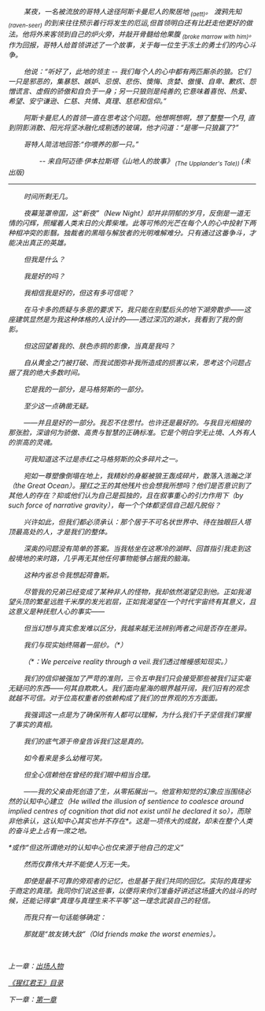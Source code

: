 <i>

        某夜，一名被流放的哥特人途径阿斯卡曼尼人的聚居地<sub> (aett)</sub>。 渡鸦先知 <sub>(raven-seer)</sub> 的到来往往预示着行将发生的厄运,但首领明白还有比赶走他更好的做法。他将外来客领到自己的炉火旁，并敲开骨髓给他果腹 <sub>(broke marrow with him)</sub>。作为回报，哥特人给首领讲述了一个故事，关于每一位生于冻土的勇士们的内心斗争。

        他说：“听好了，此地的领主 -- 我们每个人的心中都有两匹厮杀的狼。它们一只是邪恶的，集暴怒、嫉妒、忌恨、悲伤、懊悔、贪婪、傲慢、自卑、歉疚、怨憎谎言、虚假的骄傲和自负于一身；另一只狼则是纯善的,它意味着喜悦、热爱、希望、安宁谦逊、仁慈、共情、真理、慈悲和信仰。”

        阿斯卡曼尼人的首领一直在思考这个问题。他想啊想啊，想了整整一个月, 直到阴影消散、阳光将坚冰融化成剔透的玻璃，他才问道：“是哪一只狼赢了?”

        哥特人简洁地回答:“你喂养的那一只。”

                -- 来自阿迈德·伊本拉斯塔《山地人的故事》<sub> (The Upplander's Tale)) </sub>(未出版)

<i/>

---

<i>

        时间所剩无几。

        夜幕笼罩帝国，这“新夜”（New Night）却并非阴郁的岁月，反倒是一道无情的闪辉，照耀着人类末日的火葬柴堆。此等可怖的光芒在每个人的心中投射下两种相冲突的影翳。独裁者的黑暗与解放者的光明难解难分。只有通过这番争斗，才能决出真正的英雄。

        但我是什么？

        我是好的吗？

        我相信我是好的，但这有多可信呢？

        在马卡多的质疑与多恩的要求下，我只能在别墅后头的地下湖旁散步——这座建筑显然是为我这种体格的人设计的——透过深沉的湖水，我看到了我的倒影。

        但这回望着我的、肤色赤铜的影像，当真是我吗？

        自从黄金之门被打破、而我试图弥补我所造成的损害以来，思考这个问题占据了我的绝大多数时间。

        它是我的一部分，是马格努斯的一部分。

        至少这一点确凿无疑。

        ——并且是好的一部分。我忍不住思忖。也许还是最好的。与我目光相接的那张脸，深谙何为骄傲、高贵与智慧的正确标准。它是个明白学无止境、人外有人的崇高的灵魂。

        可我知道这不过是赤红之马格努斯的众多碎片之一。

        宛如一尊塑像倒塌在地上，我精妙的身躯被狼王轰成碎片，散落入浩瀚之洋（the Great Ocean）。猩红之王的其他残片也会想我所想吗？他们是否意识到了其他人的存在？抑或他们认为自己是孤独的，且在叙事重心的引力作用下（by such force of narrative gravity），每一个个体都坚信自己超凡脱俗？

        兴许如此，但我们都必须承认：那个居于不可名状世界中、待在独眼巨人塔顶最高处的人，才是我们的整体。

        深奥的问题没有简单的答案。当我枯坐在这寒冷的湖畔、回首指引我走到这般境地的来时路，几乎再无其他任何事物能够占据我的脑海。

        这种内省总令我想起荷鲁斯。

        尽管我的兄弟已经变成了某种非人的怪物，我却依然渴望见到他。正如我渴望头顶的繁星远胜千米厚的发光岩层，正如我渴望在一个时代宇宙终有其意义，且这意义是种抚慰人心的事实——

        但当幻想与真实愈发难以区分，我越来越无法辨别两者之间是否存在差异。

        我们与现实始终隔着一层纱。（*）

        （*：We perceive reality through a veil.我们透过帷幔感知现实。）

        我们的信仰被强加了严苛的准则，三令五申我们只会接受那些被我们证实毫无疑问的东西——何其自欺欺人。我们面向星海的眼界越开阔，我们旧有的观念就越不可信。对于位高权重者的依赖构成了我们的世界观的方方面面。

        我强调这一点是为了确保所有人都可以理解，为什么我们千子坚信我们掌握了事实的真相。

        我们的底气源于帝皇告诉我们这是真的。

        如今看来是多么幼稚可笑。

        但全心信赖他在曾经的我们眼中相当合理。

        ——我的父亲由死创造了生，从零拓展出一。他宣称知觉的幻象应当围绕必然的认知中心建立（He willed the illusion of sentience to coalesce around implied centres of cognition that did not exist until he declared it so），而除非他承认，这认知中心其实也并不存在*。这是一项伟大的成就，却未在整个人类的奋斗史上占有一席之地。

*或作“但这所谓绝对的认知中心也仅来源于他自己的定义”

        然而仅靠伟大并不能使人万无一失。

        即使是最不可靠的旁观者的记忆，也是基于我们共同的回忆。实际的真理劣于商定的真理。我同你们说这些事，以便将来你们准备好讲述这场盛大的战斗的时候，还能记得拿“真理与真理生来不平等”这一理念武装自己的轻信。

        而我只有一句话能够确定：

        那就是“故友铸大敌”（Old friends make the worst enemies）。

<i/>

 

上一章：[出场人物](DramatisPersonae.md)

[《猩红君王》目录](TheCrimsonKingIndex.md)

下一章：[第一章](chpt1.md)
